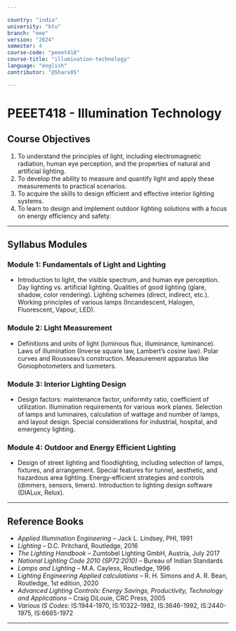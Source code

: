 ```yaml
---

country: "india"
university: "ktu"
branch: "eee"
version: "2024"
semester: 4
course-code: "peeet418"
course-title: "illumination-technology"
language: "english"
contributor: "@Sharx05"

---
```


# PEEET418 - Illumination Technology

## Course Objectives

1.  To understand the principles of light, including electromagnetic radiation, human eye perception, and the properties of natural and artificial lighting.
2.  To develop the ability to measure and quantify light and apply these measurements to practical scenarios.
3.  To acquire the skills to design efficient and effective interior lighting systems.
4.  To learn to design and implement outdoor lighting solutions with a focus on energy efficiency and safety.

---

## Syllabus Modules

### Module 1: Fundamentals of Light and Lighting

-   Introduction to light, the visible spectrum, and human eye perception. Day lighting vs. artificial lighting. Qualities of good lighting (glare, shadow, color rendering). Lighting schemes (direct, indirect, etc.). Working principles of various lamps (Incandescent, Halogen, Fluorescent, Vapour, LED).

### Module 2: Light Measurement

-   Definitions and units of light (luminous flux, illuminance, luminance). Laws of illumination (Inverse square law, Lambert’s cosine law). Polar curves and Rousseau’s construction. Measurement apparatus like Goniophotometers and luxmeters.

### Module 3: Interior Lighting Design

-   Design factors: maintenance factor, uniformity ratio, coefficient of utilization. Illumination requirements for various work planes. Selection of lamps and luminaires, calculation of wattage and number of lamps, and layout design. Special considerations for industrial, hospital, and emergency lighting.

### Module 4: Outdoor and Energy Efficient Lighting

-   Design of street lighting and floodlighting, including selection of lamps, fixtures, and arrangement. Special features for tunnel, aesthetic, and hazardous area lighting. Energy-efficient strategies and controls (dimmers, sensors, timers). Introduction to lighting design software (DIALux, Relux).

---

## Reference Books

-   *Applied Illumination Engineering* – Jack L. Lindsey, PHI, 1991
-   *Lighting* – D.C. Pritchard, Routledge, 2016
-   *The Lighting Handbook* – Zumtobel Lighting GmbH, Austria, July 2017
-   *National Lighting Code 2010 (SP72:2010)* – Bureau of Indian Standards
-   *Lamps and Lighting* – M.A. Cayless, Routledge, 1996
-   *Lighting Engineering Applied calculations* – R. H. Simons and A. R. Bean, Routledge, 1st edition, 2020
-   *Advanced Lighting Controls: Energy Savings, Productivity, Technology and Applications* – Craig DiLouie, CRC Press, 2005
-   *Various IS Codes*: IS:1944-1970, IS:10322-1982, IS:3646-1992, IS:2440-1975, IS:6665-1972

---
